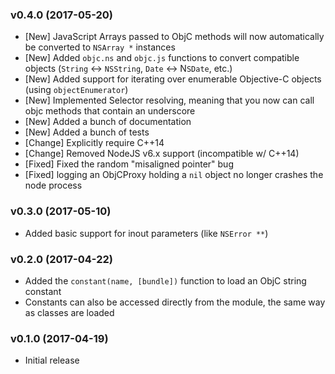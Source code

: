 ### v0.4.0 (2017-05-20)
- [New] JavaScript Arrays passed to ObjC methods will now automatically be converted to `NSArray *` instances
- [New] Added `objc.ns` and `objc.js` functions to convert compatible objects (`String` <-> `NSString`, `Date` <-> N`SDate`, etc.)
- [New] Added support for iterating over enumerable Objective-C objects (using `objectEnumerator`)
- [New] Implemented Selector resolving, meaning that you now can call objc methods that contain an underscore
- [New] Added a bunch of documentation
- [New] Added a bunch of tests
- [Change] Explicitly require C++14
- [Change] Removed NodeJS v6.x support (incompatible w/ C++14)
- [Fixed] Fixed the random "misaligned pointer" bug
- [Fixed] logging an ObjCProxy holding a `nil` object no longer crashes the node process


### v0.3.0 (2017-05-10)
- Added basic support for inout parameters (like `NSError **`)

### v0.2.0 (2017-04-22)
- Added the `constant(name, [bundle])` function to load an ObjC string constant
- Constants can also be accessed directly from the module, the same way as classes are loaded

### v0.1.0 (2017-04-19)
- Initial release
